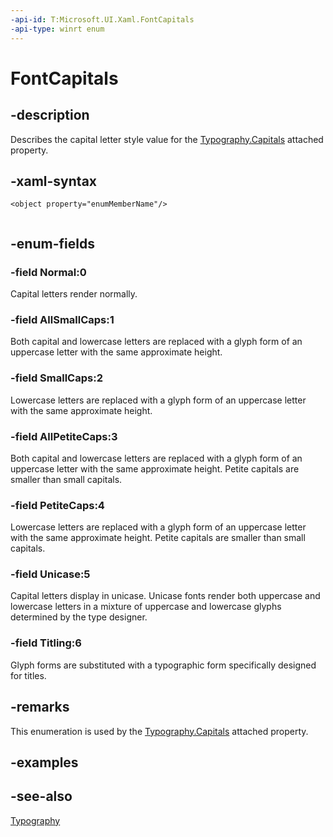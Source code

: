 ```yaml
---
-api-id: T:Microsoft.UI.Xaml.FontCapitals
-api-type: winrt enum
---
```


<!-- Enumeration syntax
public enum Microsoft.UI.Xaml.FontCapitals : int
-->

# FontCapitals

## -description

Describes the capital letter style value for the [Typography.Capitals](/windows/winui/api/microsoft.ui.xaml.documents.typography#xaml-attached-properties) attached property.

## -xaml-syntax

```xaml
<object property="enumMemberName"/>
 
```

## -enum-fields

### -field Normal:0

Capital letters render normally.

### -field AllSmallCaps:1

Both capital and lowercase letters are replaced with a glyph form of an uppercase letter with the same approximate height.

### -field SmallCaps:2

Lowercase letters are replaced with a glyph form of an uppercase letter with the same approximate height.

### -field AllPetiteCaps:3

Both capital and lowercase letters are replaced with a glyph form of an uppercase letter with the same approximate height. Petite capitals are smaller than small capitals.

### -field PetiteCaps:4

Lowercase letters are replaced with a glyph form of an uppercase letter with the same approximate height. Petite capitals are smaller than small capitals.

### -field Unicase:5

Capital letters display in unicase. Unicase fonts render both uppercase and lowercase letters in a mixture of uppercase and lowercase glyphs determined by the type designer.

### -field Titling:6

Glyph forms are substituted with a typographic form specifically designed for titles.

## -remarks

This enumeration is used by the [Typography.Capitals](/windows/winui/api/microsoft.ui.xaml.documents.typography#xaml-attached-properties) attached property.

## -examples

## -see-also

[Typography](../microsoft.ui.xaml.documents/typography.md)
